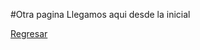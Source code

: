 #Otra pagina
Llegamos aqui desde la inicial

[Regresar](https://profcduquetec.github.io/Instruccional/docs/index.md)
